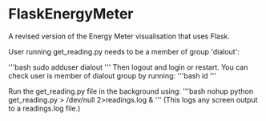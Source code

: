 FlaskEnergyMeter 
================
A revised version of the Energy Meter visualisation that uses Flask.

User running get_reading.py needs to be a member of group 'dialout':

'''bash
sudo adduser <youruser> dialout
'''
Then logout and login or restart. You can check user is member of 
dialout group by running:
'''bash
id <youruser>
'''

Run the get_reading.py file in the background using:
'''bash
nohup python get_reading.py > /dev/null 2>readings.log &
'''
(This logs any screen output to a readings.log file.)
